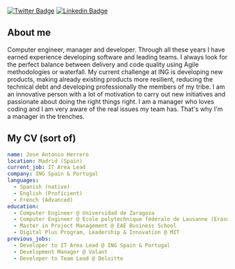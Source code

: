 [![Twitter Badge](https://img.shields.io/badge/-@mundakzgz-1ca0f1?style=flat-square&labelColor=1ca0f1&logo=twitter&logoColor=white&link=https://twitter.com/mundakazgz)](https://twitter.com/mundakazgz) [![Linkedin Badge](https://img.shields.io/badge/-MundakaZgz-blue?style=flat-square&logo=Linkedin&logoColor=white&link=https://www.linkedin.com/in/mundakazgz)](https://www.linkedin.com/in/mundakazgz)

## About me

Computer engineer, manager and developer. Through all these years I have earned experience developing software and leading teams. I always look for the perfect balance between delivery and code quality using Agile methodologies or waterfall.
My current challenge at ING is developing new products, making already existing products more resilient, reducing the technical debt and developing professionally the members of my tribe.
I am an innovative person with a lot of motivation to carry out new initiatives and passionate about doing the right things right.
I am a manager who loves coding and I am very aware of the real issues my team has. That's why I'm a manager in the trenches.

## My CV (sort of)

```yaml
name: Jose Antonio Herrero
location: Madrid (Spain)
current_job: IT Area Lead
company: ING Spain & Portugal
languages:
  - Spanish (native)
  - English (Proficient)
  - French (Advanced)
education:
  - Computer Engineer @ Universidad de Zaragoza
  - Computer Engineer @ Ecole polytechnique fédérale de Lausanne (Erasmus program)
  - Master in Project Management @ EAE Business School
  - Digital Plus Program, Leadership & Innovation @ MIT
previous_jobs:
  - Developer to IT Area Lead @ ING Spain & Portugal
  - Development Manager @ Valant
  - Developer to Team Lead @ Deloitte
```


<!--
**MundakaZgz/MundakaZgz** is a ✨ _special_ ✨ repository because its `README.md` (this file) appears on your GitHub profile.

Here are some ideas to get you started:

- 🔭 I’m currently working on ...
- 🌱 I’m currently learning ...
- 👯 I’m looking to collaborate on ...
- 🤔 I’m looking for help with ...
- 💬 Ask me about ...
- 📫 How to reach me: ...
- 😄 Pronouns: ...
- ⚡ Fun fact: ...
-->

